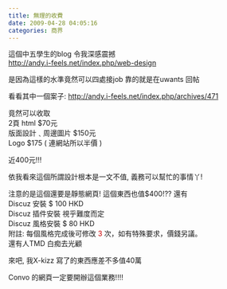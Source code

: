 ```yaml
---
title: 無理的收費
date: 2009-04-28 04:05:16
categories: 商界
---
```


  
這個中五學生的blog 令我深感震撼  
http://andy.i-feels.net/index.php/web-design  
  
是因為這樣的水準竟然可以四處接job 靠的就是在uwants 回帖  
  
看看其中一個案子: http://andy.i-feels.net/index.php/archives/471  
  
竟然可以收取  
2頁 html $70元  
版面設計﹑周邊圖片 $150元  
Logo $175 ( 連網站所以半價 )  
  
近400元!!!  
  
依我看來這個所謂設計根本是一文不值, 義務可以幫忙的事情丫!  
  
注意的是這個還要是靜態網頁! 這個東西也值$400!?? 還有  
Discuz 安裝 $ 100 HKD  
Discuz 插件安裝 視乎難度而定  
Discuz 風格安裝 $ 80 HKD  
附註: 每個風格完成後可修改 <span style="color: rgb(204, 0, 0);">3</span> 次，如有特殊要求，價錢另議。  
還有人TMD 白痴去光顧  
  
來吧, 我X-kizz 寫了的東西應差不多值40萬  
  
Convo 的網頁一定要開辦這個業務!!!!  